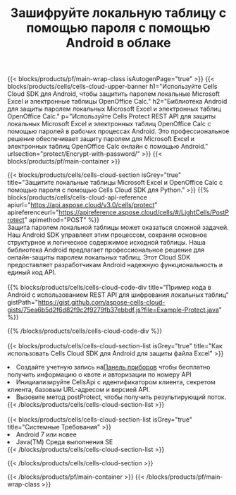 ﻿---
title:  Зашифруйте локальную таблицу с помощью пароля с помощью Android в облаке
description:  Облачные API и SDK для защиты Microsoft Excel и OpenOffice Calc с Android. Зашифруйте локальные таблицы с помощью пароля с помощью Cells Cloud API SDK для Android.
---
{{< blocks/products/pf/main-wrap-class isAutogenPage="true" >}}
{{< blocks/products/cells/cells-cloud-upper-banner h1="Используйте Cells Cloud SDK для Android, чтобы защитить паролем локальные Microsoft Excel и электронные таблицы OpenOffice Calc." h2="Библиотека Android для защиты паролем локальных Microsoft Excel и электронных таблиц OpenOffice Calc." p="Используйте Cells Protect REST API для защиты локальных Microsoft Excel и электронных таблиц OpenOffice Calc с помощью паролей в рабочих процессах Android. Это профессиональное решение обеспечивает защиту паролем для Microsoft Excel и электронных таблиц OpenOffice Calc онлайн с помощью Android." urlsection="protect/Encrypt-with-password/" >}}
{{< blocks/products/pf/main-container >}}

{{< blocks/products/cells/cells-cloud-section isGrey="true" title="Защитите локальные таблицы Microsoft Excel и OpenOffice Calc с помощью пароля с помощью Cells Cloud SDK для Python." >}}
{{% blocks/products/cells/cells-cloud-api-reference apiurl="https://api.aspose.cloud/v3.0/cells/protect" apireferenceurl="https://apireference.aspose.cloud/cells/#/LightCells/PostProtect" apimethod="POST" %}}
<br/>
Защита паролем локальной таблицы может оказаться сложной задачей. Наш Android SDK управляет этим процессом, сохраняя основное структурное и логическое содержимое исходной таблицы. Наша библиотека Android предлагает профессиональное решение для онлайн-защиты паролем локальных таблиц. Этот Cloud SDK предоставляет разработчикам Android надежную функциональность и единый код API.
<br/>
<br/>
{{% blocks/products/cells/cells-cloud-code-div title="Пример кода в Android с использованием REST API для шифрования локальных таблиц" gistPath="https://gist.github.com/aspose-cells-cloud-gists/75ea6b5d2f6d82f9c2f9279fb37ebbdf.js?file=Example-Protect.java" %}}
  
{{% /blocks/products/cells/cells-cloud-code-div %}}
<br/>
<br/>
{{< blocks/products/cells/cells-cloud-section-list isGrey="true" title="Как использовать Cells Cloud SDK для Android для защиты файла Excel" >}}
<li> Создайте учетную запись на<a href="https://dashboard.aspose.cloud/">Панель приборов</a> чтобы бесплатно получить информацию о квоте и авторизации по номеру API</li>
<li>Инициализируйте CellsApi с идентификатором клиента, секретом клиента, базовым URL-адресом и версией API.</li>
<li>Вызовите метод postProtect, чтобы получить результирующий поток.</li>
{{< /blocks/products/cells/cells-cloud-section-list >}}
<br/>
<br/>
{{< blocks/products/cells/cells-cloud-section-list isGrey="true" title="Системные Требования" >}}
<li>Android 7 или новее</li>
<li>Java(TM) Среда выполнения SE</li>
{{< /blocks/products/cells/cells-cloud-section-list >}}

{{< /blocks/products/cells/cells-cloud-section >}}

{{< /blocks/products/pf/main-container >}}
{{< /blocks/products/pf/main-wrap-class >}}
